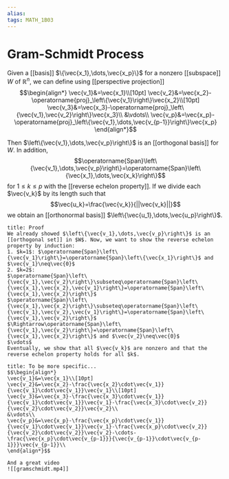 ```yaml
---
alias:
tags: MATH_1B03
---
```

# Gram-Schmidt Process
Given a [[basis]] $\{\vec{x_1},\dots,\vec{x_p}\}$ for a nonzero [[subspace]] $W$ of $\mathbb{R}^n$, we can define using [[perspective projection]]
$$\begin{align*}
\vec{v_1}&=\vec{x_1}\\[10pt]
\vec{v_2}&=\vec{x_2}-\operatorname{proj}_\left\{\vec{v_1}\right\}\vec{x_2}\\[10pt]
\vec{v_3}&=\vec{x_3}-\operatorname{proj}_\left\{\vec{v_1},\vec{v_2}\right\}\vec{x_3}\\
&\vdots\\
\vec{v_p}&=\vec{x_p}-\operatorname{proj}_\left\{\vec{v_1},\dots,\vec{v_{p-1}}\right\}\vec{x_p}
\end{align*}$$

Then $\left\{\vec{v_1},\dots,\vec{v_p}\right\}$ is an [[orthogonal basis]] for $W$. In addition,
$$\operatorname{Span}\left\{\vec{v_1},\dots,\vec{v_p}\right\}=\operatorname{Span}\left\{\vec{x_1},\dots,\vec{x_k}\right\}$$
for $1\leq k \leq p$ with the [[reverse echelon property]].  If we divide each $\vec{v_k}$ by its length such that
$$\vec{u_k}=\frac{\vec{v_k}}{||\vec{v_k}||}$$
we obtain an [[orthonormal basis]] $\left\{\vec{u_1},\dots,\vec{u_p}\right\}$.

```ad-abstract
title: Proof
We already showed $\left\{\vec{v_1},\dots,\vec{v_p}\right\}$ is an [[orthogonal set]] in $W$. Now, we want to show the reverse echelon property by induction:
1. $k=1$: $\operatorname{Span}\left\{\vec{v_1}\right\}=\operatorname{Span}\left\{\vec{x_1}\right\}$ and $\vec{v_1}\neq\vec{0}$
2. $k=2$: 
$\operatorname{Span}\left\{\vec{v_1},\vec{v_2}\right\}\subseteq\operatorname{Span}\left\{\vec{x_1},\vec{x_2},\vec{v_1}\right\}=\operatorname{Span}\left\{\vec{x_1},\vec{x_2}\right\}$
$\operatorname{Span}\left\{\vec{x_1},\vec{x_2}\right\}\subseteq\operatorname{Span}\left\{\vec{v_1},\vec{v_2},\vec{v_1}\right\}=\operatorname{Span}\left\{\vec{v_1},\vec{v_2}\right\}$
$\Rightarrow\operatorname{Span}\left\{\vec{v_1},\vec{v_2}\right\}=\operatorname{Span}\left\{\vec{x_1},\vec{x_2}\right\}$ and $\vec{v_2}\neq\vec{0}$
$\vdots$
Eventually, we show that all $\vec{v_k}$ are nonzero and that the reverse echelon property holds for all $k$. 
```

```ad-tip
title: To be more specific...
$$\begin{align*}
\vec{v_1}&=\vec{x_1}\\[10pt]
\vec{v_2}&=\vec{x_2}-\frac{\vec{x_2}\cdot\vec{v_1}}{\vec{v_1}\cdot\vec{v_1}}\vec{v_1}\\[10pt]
\vec{v_3}&=\vec{x_3}-\frac{\vec{x_3}\cdot\vec{v_1}}{\vec{v_1}\cdot\vec{v_1}}\vec{v_1}-\frac{\vec{x_3}\cdot\vec{v_2}}{\vec{v_2}\cdot\vec{v_2}}\vec{v_2}\\
&\vdots\\
\vec{v_p}&=\vec{x_p}-\frac{\vec{x_p}\cdot\vec{v_1}}{\vec{v_1}\cdot\vec{v_1}}\vec{v_1}-\frac{\vec{x_p}\cdot\vec{v_2}}{\vec{v_2}\cdot\vec{v_2}}\vec{v_2}-\cdots-\frac{\vec{x_p}\cdot\vec{v_{p-1}}}{\vec{v_{p-1}}\cdot\vec{v_{p-1}}}\vec{v_{p-1}}\\
\end{align*}$$

And a great video 
![[gramschmidt.mp4]]
```